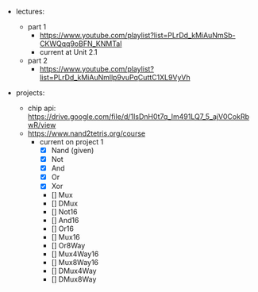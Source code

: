 - lectures:
	- part 1
		- https://www.youtube.com/playlist?list=PLrDd_kMiAuNmSb-CKWQqq9oBFN_KNMTaI
		- current at Unit 2.1
	- part 2
		- https://www.youtube.com/playlist?list=PLrDd_kMiAuNmllp9vuPqCuttC1XL9VyVh

- projects:
	- chip api: https://drive.google.com/file/d/1IsDnH0t7q_Im491LQ7_5_ajV0CokRbwR/view
	- https://www.nand2tetris.org/course
		- current on project 1
			- [x] Nand (given)
			- [x] Not
			- [x] And
			- [x] Or
			- [x] Xor
			- [] Mux
			- [] DMux
			- [] Not16
			- [] And16
			- [] Or16
			- [] Mux16
			- [] Or8Way
			- [] Mux4Way16
			- [] Mux8Way16
			- [] DMux4Way
			- [] DMux8Way
